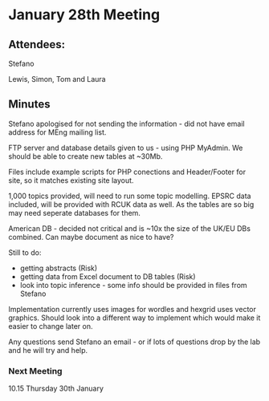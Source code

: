 # January 28th Meeting

## Attendees:
Stefano

Lewis, Simon, Tom and Laura

## Minutes
Stefano apologised for not sending the information - did not have email address for MEng mailing list.

FTP server and database details given to us - using PHP MyAdmin. We should be able to create new tables at ~30Mb.

Files include example scripts for PHP conections and Header/Footer for site, so it matches existing site layout. 

1,000 topics provided, will need to run some topic modelling. EPSRC data included, will be provided with RCUK data as well. As the tables are so big may need seperate databases for them.

American DB - decided not critical and is ~10x the size of the UK/EU DBs combined. Can maybe document as nice to have?

Still to do:
* getting abstracts (Risk)
* getting data from Excel document to DB tables (Risk)
* look into topic inference - some info should be provided in files from Stefano

Implementation currently uses images for wordles and hexgrid uses vector graphics. Should look into a different way to implement which would make it easier to change later on.

Any questions send Stefano an email - or if lots of questions drop by the lab and he will try and help.

### Next Meeting
10.15 Thursday 30th January
